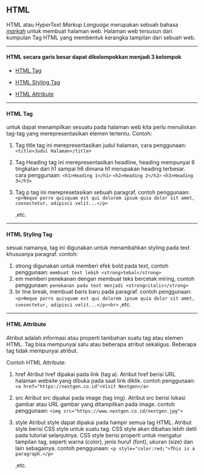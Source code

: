 ##  HTML


HTML atau _HyperText Markup Language_ merupakan sebuah bahasa [_markah_](https://kbbi.web.id/markah) untuk membuat halaman web. Halaman web tersusun dari kumpulan Tag HTML yang membentuk kerangka tampilan dari sebuah web.

---

#### HTML secara garis besar dapat dikelompokkan menjadi 3 kelompok

- [HTML Tag](#sec1)

- [HTML Styling Tag](#sec2)

- [HTML Attribute](#sec3)

---

<h4  id='sec1'>HTML Tag</h4>
untuk dapat menampilkan sesuatu pada halaman web kita perlu menuliskan tag-tag yang merepresentasikan elemen tertentu. Contoh:

1. Tag title
	tag ini merepresentasikan judul halaman, cara penggunaan:
	`<title>Judul Halaman</title>` 
2. Tag Heading
	tag ini merepresentasikan headline, heading mempunyai 6 tingkatan dari h1 sampai h6 dimana h1 merupakan heading terbesar. cara penggunaan:
	`<h1>Heading 1</h1>` 
	`<h2>Heading 2</h2>` 
	`<h3>Heading 3</h3>` 
3. Tag p
	tag ini merepresetasikan sebuah paragraf, contoh penggunaan:
	`<p>Neque porro quisquam est qui dolorem ipsum quia dolor sit amet, consectetur, adipisci velit...</p>`

	,etc.   

---

<h4  id='sec2'>HTML Styling Tag</h4>
sesuai namanya, tag ini digunakan untuk menambahkan styling pada text khususnya paragraf. contoh:

1. strong
	digunakan untuk memberi efek bold pada text, contoh penggunaan:
	`membuat text lebih <strong>tebal</strong>` 
2. em
	memberi penekanan dengan membuat teks bercetak miring, contoh penggunaan:
	`penekanan pada text menjadi <strong>italic</strong>` 
3. br
line break, membuat baris baru pada paragraf. contoh penggunaan:
`<p>Neque porro quisquam est qui dolorem ipsum quia dolor sit amet, consectetur, adipisci velit...</p><br>`
	,etc. 

---  

<h4  id='sec3'>HTML Attribute</h4>
Atribut adalah informasi atau properti tambahan suatu tag atau elemen HTML. Tag bisa mempunyai satu atau beberapa atribut sekaligus. Beberapa tag tidak mempunyai atribut.

Contoh HTML Attribute:

1. href
	Atribut href dipakai pada link (tag a). Atribut href berisi URL halaman website yang dibuka pada saat link diklik. contoh penggunaan:
	`<a href="https://nextgen.co.id">Visit Nextgen</a>` 
2. src
	Atribut src dipakai pada image (tag img). Atribut src berisi lokasi gambar atau URL gambar yang ditampilkan pada image. contoh penggunaan:
	`<img src="https://www.nextgen.co.id/nextgen.jpg">`
3. style
	Atribut style dapat dipakai pada hampir semua tag HTML. Atribut style berisi CSS style untuk suatu tag. CSS style akan dibahas lebih detil pada tutorial selanjutnya. CSS style berisi properti untuk mengatur tampilan tag, seperti warna (color), jenis huruf (font), ukuran (size) dan lain sebagainya. contoh penggunaan:
	`<p style="color:red;">This is a paragraph.</p>`

	,etc.